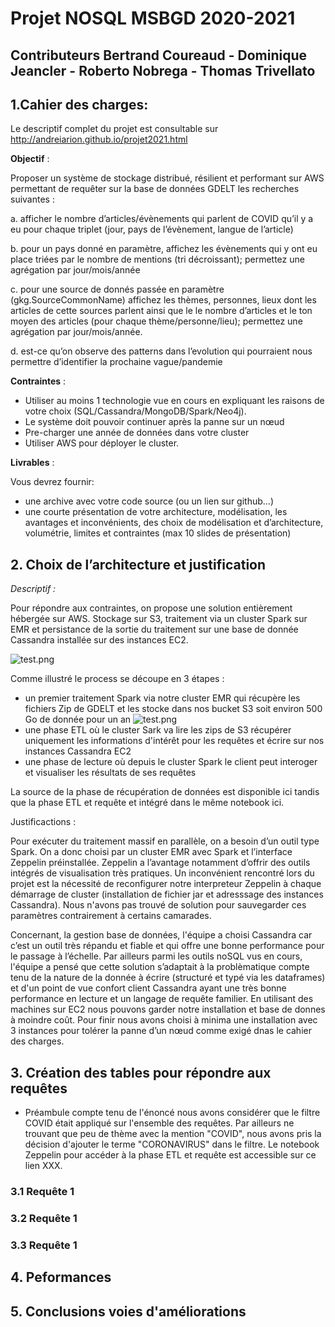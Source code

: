 # Projet NOSQL MSBGD 2020-2021
## Contributeurs Bertrand Coureaud - Dominique Jeancler - Roberto Nobrega - Thomas Trivellato 

## 1.Cahier des charges:

Le descriptif complet du projet est consultable sur http://andreiarion.github.io/projet2021.html

**Objectif** : 

Proposer un système de stockage distribué, résilient et performant sur AWS permettant de requêter sur la base de données GDELT les recherches suivantes : 

a.	afficher le nombre d’articles/évènements qui parlent de COVID qu’il y a eu pour chaque triplet (jour, pays de l’évènement, langue de l’article)

b.	pour un pays donné en paramètre, affichez les évènements qui y ont eu place triées par le nombre de mentions (tri décroissant); permettez une agrégation par jour/mois/année

c.	pour une source de donnés passée en paramètre (gkg.SourceCommonName) affichez les thèmes, personnes, lieux dont les articles de cette sources parlent ainsi que le le nombre d’articles et le ton moyen des articles (pour chaque thème/personne/lieu); permettez une agrégation par jour/mois/année.

d.	est-ce qu’on observe des patterns dans l’evolution qui pourraient nous permettre d’identifier la prochaine vague/pandemie

**Contraintes** :
*	Utiliser au moins 1 technologie vue en cours en expliquant les raisons de votre choix (SQL/Cassandra/MongoDB/Spark/Neo4j).
*	Le système doit pouvoir continuer après la panne sur un nœud
*	Pre-charger une année de données dans votre cluster
*	Utiliser AWS pour déployer le cluster.

**Livrables** :

Vous devrez fournir:
* une archive avec votre code source (ou un lien sur github…)
* une courte présentation de votre architecture, modélisation, les avantages et inconvénients, des choix de modélisation et d’architecture, volumétrie, limites et contraintes (max 10 slides de présentation)

## 2. Choix de l’architecture et justification

*Descriptif :*

Pour répondre aux contraintes, on propose une solution entièrement hébergée sur AWS. Stockage sur S3, traitement via un cluster Spark sur EMR et persistance de la sortie du traitement sur une base de donnée Cassandra installée sur des instances EC2. 

![test.png](https://github.com/PhileasFrog/Projet_GDELT/blob/main/bucketbc.png)

Comme illustré le process se découpe en 3 étapes :

* un premier traitement Spark via notre cluster EMR qui récupère les fichiers Zip de GDELT et les stocke dans nos bucket S3 soit environ 500 Go de donnée pour un an
![test.png](https://github.com/PhileasFrog/Projet_GDELT/blob/main/bucketbc.png)
* une phase ETL où le cluster Sark va lire les zips de S3 récupérer uniquement les informations d'intérêt pour les requêtes et écrire sur nos instances Cassandra EC2
* une phase de lecture où depuis le cluster Spark le client peut interoger et visualiser les résultats de ses requêtes

La source de la phase de récupération de données est disponible ici tandis que la phase ETL et requête et intégré dans le même notebook ici.

Justificactions :

Pour exécuter du traitement massif en parallèle, on a besoin d’un outil type Spark. On a donc choisi par un cluster EMR avec Spark et l’interface Zeppelin préinstallée. Zeppelin a l’avantage notamment d’offrir des outils intégrés de visualisation très pratiques. Un inconvénient rencontré lors du projet est la nécessité de reconfigurer notre interpreteur Zeppelin à chaque démarrage de cluster (installation de fichier jar et adresssage des instances Cassandra). Nous n'avons pas trouvé de solution pour sauvegarder ces paramètres contrairement à certains camarades.

Concernant, la gestion base de données, l'équipe a choisi Cassandra car c’est un outil très répandu et fiable et qui offre une bonne performance pour le passage à l’échelle. Par ailleurs parmi les outils noSQL vus en cours, l'équipe a pensé que cette solution s’adaptait à la problèmatique compte tenu de la nature de la donnée à écrire (structuré et typé via les dataframes) et d'un point de vue confort client Cassandra ayant une très bonne performance en lecture et un langage de requête familier. En utilisant des machines sur EC2 nous pouvons garder notre installation et base de donnes à moindre coût. Pour finir nous avons choisi à minima une installation avec 3 instances pour tolérer la panne d’un nœud comme exigé dnas le cahier des charges.

## 3. Création des tables pour répondre aux requêtes

* Préambule compte tenu de l'énoncé nous avons considérer que le filtre COVID était appliqué sur l'ensemble des requêtes. Par ailleurs ne trouvant que peu de thème avec la mention "COVID", nous avons pris la décision d'ajouter le terme "CORONAVIRUS" dans le filtre. Le notebook Zeppelin pour accéder à la phase ETL et requête est accessible sur ce lien XXX.

### 3.1 Requête 1

### 3.2 Requête 1

### 3.3 Requête 1

## 4. Peformances

## 5. Conclusions voies d'améliorations

#




 
